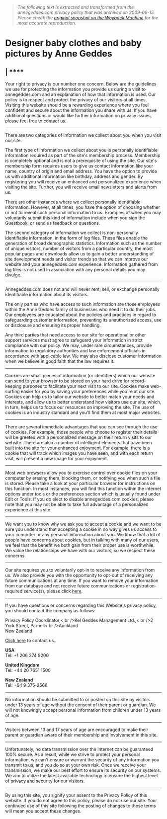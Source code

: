 > *The following text is extracted and transformed from the annegeddes.com privacy policy that was archived on 2009-06-15. Please check the [original snapshot on the Wayback Machine](https://web.archive.org/web/20090615070611id_/http%3A//www.annegeddes.com/Modules/home/helpindex.aspx%3FcatId%3D49) for the most accurate reproduction.*

# Designer baby clothes and baby pictures by Anne Geddes

|  ****  
---  
  
Your right to privacy is our number one concern. Below are the guidelines we use for protecting the information you provide us during a visit to annegeddes.com and an explanation of how that information is used. Our policy is to respect and protect the privacy of our visitors at all times. Visiting this website should be a rewarding experience where you feel confident and secure about the information you share with us. If you have additional questions or would like further information on privacy issues, please feel free to [contact us](http://www.annegeddes.com/Modules/home/helpindex.aspx?catId=46).  
  
****  
  
There are two categories of information we collect about you when you visit our site.

The first type of information we collect about you is personally identifiable information required as part of the site's membership process. Membership is completely optional and is not a prerequisite of using the site. Our site's membership form requires users to give us contact information like your name, country of origin and email address. You have the option to provide us with additional information like birthday, address and gender. By registering you will receive an enhanced and personalized experience when visiting the site. Further, you will receive email newsletters and alerts from us.

There are other instances where we collect personally identifiable information. However, at all times, you have the option of choosing whether or not to reveal such personal information to us. Examples of when you may voluntarily submit this kind of information include when you sign the Guestbook, or send us feedback or questions.

The second category of information we collect is non-personally identifiable information, in the form of log files. These files enable the generation of broad demographic statistics. Information such as the number of unique visitors, number of visitors from a particular country, the most popular pages and downloads allow us to gain a better understanding of site development needs and visitor trends so that we can improve our website and your annegeddes.com experience. Information gathered from log files is not used in association with any personal details you may divulge.  
  
****  
  
Annegeddes.com does not and will never rent, sell, or exchange personally identifiable information about its visitors.

The only parties who have access to such information are those employees within the Anne Geddes family of businesses who need it to do their jobs. Our employees are educated about the policies and practices in regard to safeguarding customer information, preventing its unauthorized access, use or disclosure and ensuring its proper handling.

Any third parties that need access to our site for operational or other support services must agree to safeguard your information in strict compliance with our policy. We may, under rare circumstances, provide information to regulatory authorities and law enforcement officials in accordance with applicable law. We may also disclose customer information when we believe in good faith that the law requires it.  
  
****  
  
Cookies are small pieces of information (or identifiers) which our website can send to your browser to be stored on your hard drive for record-keeping purposes to facilitate your next visit to our site. Cookies make web-surfing easier for you by saving your preferences while you're at our site. Cookies can help us to tailor our website to better match your needs and interests, and allow us to better understand how visitors use our site, which, in turn, helps us to focus our resources on improving the site. The use of cookies is an industry standard and you'll find them at most major websites.  
  
****  
  
There are several immediate advantages that you can see through the use of cookies. For example, those people who choose to register their details will be greeted with a personalized message on their return visits to our website. There are also a number of intelligent elements that have been built into the site for your enhanced enjoyment. For example, there is a cookie that will track which images you have seen, and with each return visit, will present a new image for your enjoyment.  
  
****  
  
Most web browsers allow you to exercise control over cookie files on your computer by erasing them, blocking them, or notifying you when such a file is stored. Please take a look at your particular browser for instructions on this function. In most instances, you will find this function within the internet options under tools or the preferences section which is usually found under Edit or Tools. If you do elect to disable annegeddes.com cookies, please note that you may not be able to take full advantage of a personalized experience at this site.  
  
****  
  
We want you to know why we ask you to accept a cookie and we want to be sure you understand that accepting a cookie in no way gives us access to your computer or any personal information about you. We know that a lot of people have concerns about cookies, but in talking with many of our users, we feel that the benefit we both gain from their proper use is worthwhile. We value the relationships we have with our visitors, so we respect these concerns.  
  
****  
  
Our site requires you to voluntarily opt-in to receive any information from us. We also provide you with the opportunity to opt-out of receiving any future communications at any time. If you want to remove your information from our database and not receive future communications or registration-required service(s), please click [here](https://web.archive.org/modules/extra/memberDefault.aspx).  
  
****  
  
If you have questions or concerns regarding this Website's privacy policy, you should contact the company as follows:

Privacy Policy Coordinator,< br />Kel Geddes Management Ltd.,< br />2 York Street, Parnell< br />Auckland  
New Zealand  


[Click here](http://www.annegeddes.com/Modules/home/helpindex.aspx?catId=46) to contact us.

 **USA**  
Tel: +1 206 374 9200

 **United Kingdom**  
Tel: +44 20 7651 1500

 **New Zealand**  
Tel: +64 9 375-2566  
  
****  
  
No information should be submitted to or posted on this site by visitors under 13 years of age without the consent of their parent or guardian. We will not knowingly accept personal information from children under 13 years of age.  
  
****  
  
Visitors between 13 and 17 years of age are encouraged to make their parent or guardian aware of their membership and involvement in this site.  
  
****  
  
Unfortunately, no data transmission over the Internet can be guaranteed 100% secure. As a result, while we strive to protect your personal information, we can't ensure or warrant the security of any information you transmit to us, and you do so at your own risk. Once we receive your transmission, we make our best effort to ensure its security on our systems. We aim to utilize the latest available technology to ensure the highest level of privacy and security for our visitors.  
  
****  
  
By using this site, you signify your assent to the Privacy Policy of this website. If you do not agree to this policy, please do not use our site. Your continued use of this site following the posting of changes to these terms will mean you accept these changes.
